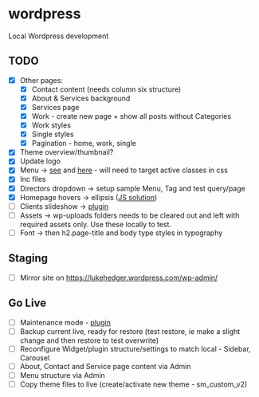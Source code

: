 wordpress
=========

Local Wordpress development

## TODO

- [x] Other pages:
	- [x] Contact content (needs column six structure)
	- [x] About & Services background
	- [x] Services page
 	- [x] Work - create new page + show all posts without Categories
	- [x] Work styles
	- [x] Single styles
	- [x] Pagination - home, work, single
- [x] Theme overview/thumbnail?
- [x] Update logo
- [x] Menu -> [see](http://localhost/wp-admin/nav-menus.php) and [here](http://codex.wordpress.org/Function_Reference/wp_nav_menu) - will need to target active classes in css
- [x] Inc files
- [x] Directors dropdown -> setup sample Menu, Tag and test query/page
- [x] Homepage hovers -> ellipsis ([JS solution](https://github.com/ftlabs/ftellipsis))
- [ ] Clients slideshow -> [plugin](http://cmoreira.net/logos-showcase/documentation/)
- [ ] Assets -> wp-uploads folders needs to be cleared out and left with required assets only. Use these locally to test.
- [ ] Font -> then h2.page-title and body type styles in typography

## Staging

- [ ] Mirror site on https://lukehedger.wordpress.com/wp-admin/

## Go Live

- [ ] Maintenance mode - [plugin](http://wordpress.org/plugins/wp-maintenance-mode/)
- [ ] Backup current live, ready for restore (test restore, ie make a slight change and then restore to test overwrite)
- [ ] Reconfigure Widget/plugin structure/settings to match local - Sidebar, Carousel
- [ ] About, Contact and Service page content via Admin
- [ ] Menu structure via Admin
- [ ] Copy theme files to live (create/activate new theme - sm_custom_v2)